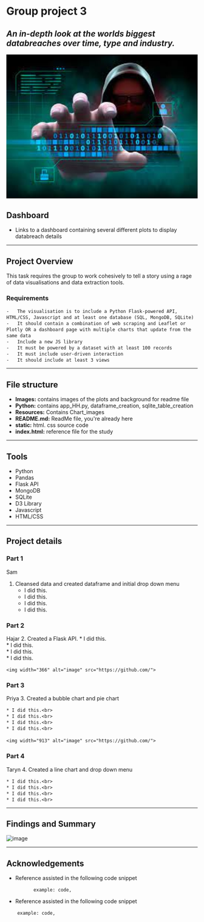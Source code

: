 # Group project 3
## <i>An in-depth look at the worlds biggest databreaches over time, type and industry.</i>

<img width="1440" alt="databreach_image" src="https://github.com/PianoPalf/group-project-3/blob/c810670637adb46ae56fe4682050bddcc366ff5b/Images/download.png">

## Dashboard
* Links to a dashboard containing several different plots to display databreach details
 


*** 
## Project Overview
 This task requires the group to work cohesively to tell a story using a rage of data visualisations and data extraction tools.

### Requirements
    -   The visualisation is to include a Python Flask-powered API, HTML/CSS, Javascript and at least one database (SQL, MongoDB, SQLite)
    -   It should contain a combination of web scraping and Leaflet or Plotly OR a dashboard page with multiple charts that update from the same data
    -   Include a new JS library
    -   It must be powered by a dataset with at least 100 records
    -   It must include user-driven interaction
    -   It should include at least 3 views
***
## File structure
- __Images:__ contains images of the plots and background for readme file
- __Python:__ contains app_HH.py, dataframe_creation, sqlite_table_creation
- __Resources:__ Contains Chart_images
- __README.md:__ ReadMe file, you're already here
- __static:__ html. css source code
- __index.html:__ reference file for the study
***
## Tools
- Python
- Pandas
- Flask API
- MongoDB
- SQLite
- D3 Library
- Javascript
- HTML/CSS
***
## Project details

### Part 1 
Sam
1. Cleansed data and created dataframe and initial drop down menu
    * I did this.<br>
    * I did this.<br>
    * I did this.<br>
    * I did this.<br>
### Part 2
Hajar
 2. Created a Flask API.
    * I did this.<br>
    * I did this.<br>
    * I did this.<br>
    * I did this.<br>
    
    <img width="366" alt="image" src="https://github.com/">

### Part 3
Priya
 3. Created a bubble chart and pie chart

    * I did this.<br>
    * I did this.<br>
    * I did this.<br>
    * I did this.<br>
    
    <img width="913" alt="image" src="https://github.com/">

### Part 4
Taryn
4. Created a line chart and drop down menu

    * I did this.<br>
    * I did this.<br>
    * I did this.<br>
    * I did this.<br>

***
## __Findings and Summary__

 
 <img width="321" alt="image" src="https://github.com/">
 

***
## Acknowledgements
- Reference assisted in the following code snippet
```
          example: code,
```

- Reference assisted in the following code snippet
```
    example: code,
```